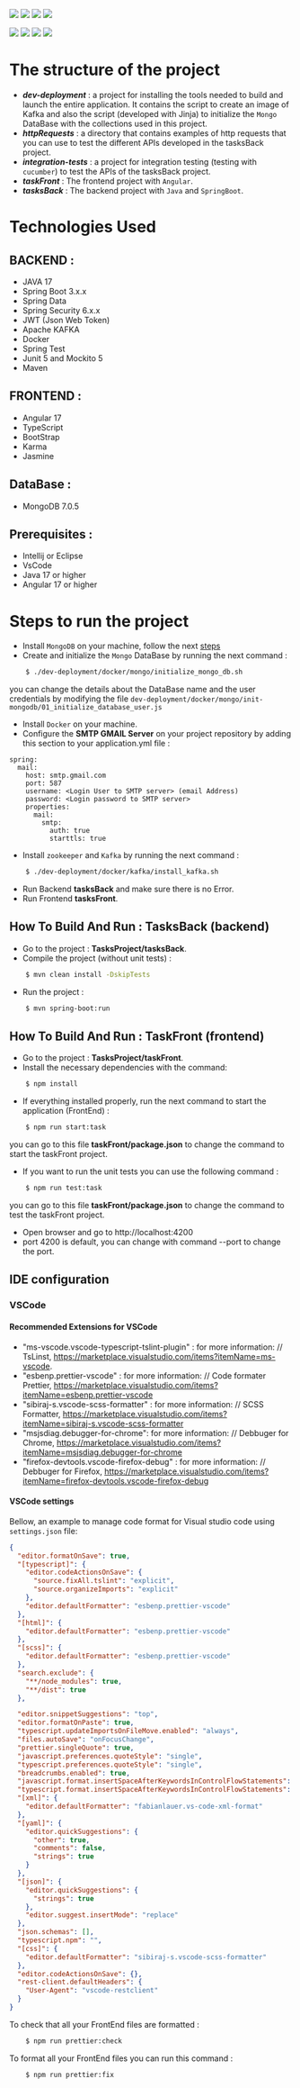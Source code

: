 ![](https://img.shields.io/badge/Java_17-yellow?style=for-the-badge)
![](https://img.shields.io/badge/Angular_15-yellow?style=for-the-badge)
![](https://img.shields.io/badge/Spring_boot_3-blueviolet?style=for-the-badge)
![](https://img.shields.io/badge/Spring_Security_6-blue?style=for-the-badge)

![](https://img.shields.io/badge/MongoDB_7.0.5-red?style=for-the-badge)
![](https://img.shields.io/badge/Docker-blue?style=for-the-badge)
![](https://img.shields.io/badge/Apache_Kafka-green?style=for-the-badge)
![](https://img.shields.io/badge/(JWT)_Json_web_token-greenyellow?style=for-the-badge)

# The structure of the project
- **_dev-deployment_** : a project for installing the tools needed to build and launch the entire application. It contains the script to create an image of Kafka and also the script (developed with Jinja) to initialize the `Mongo` DataBase with the collections used in this project.
- **_httpRequests_** : a directory that contains examples of http requests that you can use to test the different APIs developed in the tasksBack project.
- **_integration-tests_** : a project for integration testing (testing with `cucumber`) to test the APIs of the tasksBack project.
- **_taskFront_** : The frontend project with `Angular`.
- **_tasksBack_** : The backend project with `Java` and `SpringBoot`.

# Technologies Used
## BACKEND :
- JAVA 17
- Spring Boot 3.x.x
- Spring Data
- Spring Security 6.x.x
- JWT (Json Web Token)
- Apache KAFKA
- Docker
- Spring Test
- Junit 5 and Mockito 5
- Maven
## FRONTEND :
- Angular 17
- TypeScript
- BootStrap
- Karma
- Jasmine
## DataBase :
- MongoDB 7.0.5
## Prerequisites :
- Intellij or Eclipse
- VsCode
- Java 17 or higher 
- Angular 17 or higher

# Steps to run the project
- Install `MongoDB` on your machine, follow the next [steps](https://osz-technology.blogspot.com/2023/03/how-to-install-mongodb-on-ubuntu-2204.html)
- Create and initialize the `Mongo` DataBase by running the next command :
```sh
    $ ./dev-deployment/docker/mongo/initialize_mongo_db.sh
```
you can change the details about the DataBase name and the user credentials by modifying the file `dev-deployment/docker/mongo/init-mongodb/01_initialize_database_user.js`
- Install `Docker` on your machine.
- Configure the **SMTP GMAIL Server** on your project repository by adding this section to your application.yml file :

```
spring:
  mail:
    host: smtp.gmail.com
    port: 587
    username: <Login User to SMTP server> (email Address)
    password: <Login password to SMTP server>
    properties:
      mail:
        smtp:
          auth: true
          starttls: true
```

- Install `zookeeper` and `Kafka` by running the next command :
```sh
    $ ./dev-deployment/docker/kafka/install_kafka.sh
```
- Run Backend **tasksBack** and make sure there is no Error.
- Run Frontend **tasksFront**.

## How To Build And Run : TasksBack (backend)
- Go to the project : **TasksProject/tasksBack**.
- Compile the project (without unit tests) : 
```sh
    $ mvn clean install -DskipTests
``` 
- Run the project :
```sh
    $ mvn spring-boot:run
``` 

## How To Build And Run : TaskFront (frontend)
- Go to the project : **TasksProject/taskFront**.
- Install the necessary dependencies with the command:
```sh
    $ npm install
```  
- If everything installed properly, run the next command to start the application (FrontEnd) :
```sh
    $ npm run start:task
```
you can go to this file **taskFront/package.json** to change the command to start the taskFront project.
- If you want to run the unit tests you can use the following command :
```sh
    $ npm run test:task 
```
you can go to this file **taskFront/package.json** to change the command to test the taskFront project.
- Open browser and go to http://localhost:4200
- port 4200 is default, you can change with command --port to change the port.


## IDE configuration

### VSCode

#### Recommended Extensions for VSCode

- "ms-vscode.vscode-typescript-tslint-plugin" : for more information: // TsLinst, https://marketplace.visualstudio.com/items?itemName=ms-vscode.
- "esbenp.prettier-vscode" : for more information: // Code formater Prettier, https://marketplace.visualstudio.com/items?itemName=esbenp.prettier-vscode
- "sibiraj-s.vscode-scss-formatter" : for more information: // SCSS Formatter, https://marketplace.visualstudio.com/items?itemName=sibiraj-s.vscode-scss-formatter
- "msjsdiag.debugger-for-chrome": for more information: // Debbuger for Chrome, https://marketplace.visualstudio.com/items?itemName=msjsdiag.debugger-for-chrome
- "firefox-devtools.vscode-firefox-debug" : for more information: // Debbuger for Firefox, https://marketplace.visualstudio.com/items?itemName=firefox-devtools.vscode-firefox-debug


#### VSCode settings

Bellow, an example to manage code format for Visual studio code using `settings.json` file:

```json
{
  "editor.formatOnSave": true,
  "[typescript]": {
    "editor.codeActionsOnSave": {
      "source.fixAll.tslint": "explicit",
      "source.organizeImports": "explicit"
    },
    "editor.defaultFormatter": "esbenp.prettier-vscode"
  },
  "[html]": {
    "editor.defaultFormatter": "esbenp.prettier-vscode"
  },
  "[scss]": {
    "editor.defaultFormatter": "esbenp.prettier-vscode"
  },
  "search.exclude": {
    "**/node_modules": true,
    "**/dist": true
  },

  "editor.snippetSuggestions": "top",
  "editor.formatOnPaste": true,
  "typescript.updateImportsOnFileMove.enabled": "always",
  "files.autoSave": "onFocusChange",
  "prettier.singleQuote": true,
  "javascript.preferences.quoteStyle": "single",
  "typescript.preferences.quoteStyle": "single",
  "breadcrumbs.enabled": true,
  "javascript.format.insertSpaceAfterKeywordsInControlFlowStatements": false,
  "typescript.format.insertSpaceAfterKeywordsInControlFlowStatements": false,
  "[xml]": {
    "editor.defaultFormatter": "fabianlauer.vs-code-xml-format"
  },
  "[yaml]": {
    "editor.quickSuggestions": {
      "other": true,
      "comments": false,
      "strings": true
    }
  },
  "[json]": {
    "editor.quickSuggestions": {
      "strings": true
    },
    "editor.suggest.insertMode": "replace"
  },
  "json.schemas": [],
  "typescript.npm": "",
  "[css]": {
    "editor.defaultFormatter": "sibiraj-s.vscode-scss-formatter"
  },
  "editor.codeActionsOnSave": {},
  "rest-client.defaultHeaders": {
    "User-Agent": "vscode-restclient"
  }
}
```

To check that all your FrontEnd files are formatted :

```sh
    $ npm run prettier:check 
```

To format all your FrontEnd files you can run this command :

```sh
    $ npm run prettier:fix 
```